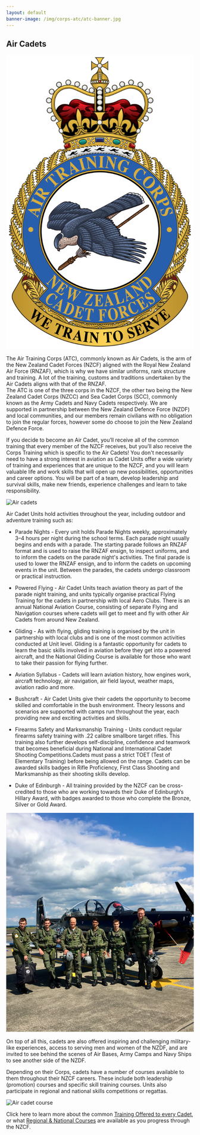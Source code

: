 ```yaml
---
layout: default
banner-image: /img/corps-atc/atc-banner.jpg
---
```


## Air Cadets

<section class="image-text top">

<img class="corps-page-crest" src="/img/logos/NZCF_AirCadets_Logo_2022_Final.png" alt="Air cadets crest">
<p class="lead">The Air Training Corps (ATC), commonly known as Air Cadets, is the arm of the New Zealand Cadet Forces (NZCF) aligned with the Royal New Zealand Air Force (RNZAF), which is why we have similar uniforms, rank structure and training. A lot of the training, customs and traditions undertaken by the Air Cadets aligns with that of the RNZAF.
<br>
The ATC is one of the three corps in the NZCF, the other two being the New Zealand Cadet Corps (NZCC) and Sea Cadet Corps (SCC), commonly known as the Army Cadets and Navy Cadets respectively. We are supported in partnership between the New Zealand Defence Force (NZDF) and local communities, and our members remain civilians with no obligation to join the regular forces, however some do choose to join the New Zealand Defence Force.</p>

</section>

<p class="page-item">If you decide to become an Air Cadet, you’ll receive all of the common training that every member of the NZCF receives, but you’ll also receive the Corps Training which is specific to the Air Cadets! You don't necessarily need to have a strong interest in aviation as Cadet Units offer a wide variety of training and experiences that are unique to the NZCF, and you will learn valuable life and work skills that will open up new possibilities, opportunities and career options. You will be part of a team, develop leadership and survival skills, make new friends, experience challenges and learn to take responsibility.</p>

<img src="/img/corps-atc/Air_cadet_update.jpg" alt="Air cadets" class="page-item">

Air Cadet Units hold activities throughout the year, including outdoor and adventure training such as:

* Parade Nights - Every unit holds Parade Nights weekly, approximately 3–4 hours per night during the school terms. Each parade night usually begins and ends with a parade. The starting parade follows an RNZAF format and is used to raise the RNZAF ensign, to inspect uniforms, and to inform the cadets on the parade night's activities. The final parade is used to lower the RNZAF ensign, and to inform the cadets on upcoming events in the unit. Between the parades, the cadets undergo classroom or practical instruction.

* Powered Flying - Air Cadet Units teach aviation theory as part of the parade night training, and units typically organise practical Flying Training for the cadets in partnership with local Aero Clubs. There is an annual National Aviation Course, consisting of separate Flying and Navigation courses where cadets will get to meet and fly with other Air Cadets from around New Zealand. 


* Gliding - As with flying, gliding training is organised by the unit in partnership with local clubs and is one of the most common activities conducted at Unit level. Gliding is a fantastic opportunity for cadets to learn the basic skills involved in aviation before they get into a powered aircraft, and the National Gliding Course is available for those who want to take their passion for flying further. 


* Aviation Syllabus - Cadets will learn aviation history, how engines work, aircraft technology, air navigation, air field layout, weather maps, aviation radio and more. 

* Bushcraft - Air Cadet Units give their cadets the opportunity to become skilled and comfortable in the bush environment. Theory lessons and scenarios are supported with camps run throughout the year, each providing new and exciting activities and skills. 

* Firearms Safety and Marksmanship Training - Units conduct regular firearms safety training with .22 calibre smallbore target rifles. This training also further develops self-discipline, confidence and teamwork that becomes beneficial during National and International Cadet Shooting Competitions.Cadets must pass a strict TOET (Test of Elementary Training) before being allowed on the range. Cadets can be awarded skills badges in Rifle Proficiency, First Class Shooting and Marksmanship as their shooting skills develop.

* Duke of Edinburgh - All training provided by the NZCF can be cross-credited to those who are working towards their Duke of Edinburgh’s Hillary Award, with badges awarded to those who complete the Bronze, Silver or Gold Award.

<section class="image-text">

<img src="/img/corps-atc/air_update_1.jpg" alt="Cadets in Flight suits">

On top of all this, cadets are also offered inspiring and challenging military-like experiences, access to serving men and women of the NZDF, and are invited to see behind the scenes of  Air Bases, Army Camps and Navy Ships to see another side of the NZDF. 

</section>

<p class="page-item">Depending on their Corps, cadets have a number of courses available to them throughout their NZCF careers. These include both leadership (promotion) courses and specific skill training courses. Units also participate in regional and national skills competitions or regattas.</p>

<img src="/img/corps-atc/0a1.JPG" alt="Air cadet course">

Click here to learn more about the common [Training Offered to every Cadet](training.html), or what [Regional & National Courses](cadetcourses.html) are available as you progress through the NZCF.
